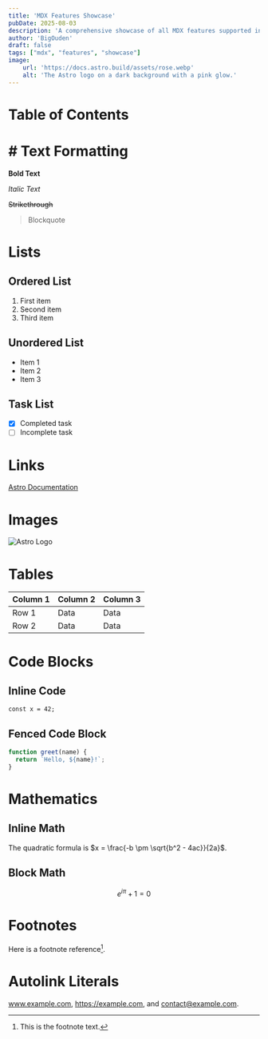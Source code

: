 ```yaml
---
title: 'MDX Features Showcase'
pubDate: 2025-08-03
description: 'A comprehensive showcase of all MDX features supported in this blog.'
author: 'BigOuden'
draft: false
tags: ["mdx", "features", "showcase"]
image:
    url: 'https://docs.astro.build/assets/rose.webp'
    alt: 'The Astro logo on a dark background with a pink glow.'
---
```



# Table of Contents


# # Text Formatting

**Bold Text**

*Italic Text*

~~Strikethrough~~

> Blockquote

# Lists

## Ordered List

1. First item
2. Second item
3. Third item

## Unordered List

- Item 1
- Item 2
- Item 3

## Task List

- [x] Completed task
- [ ] Incomplete task

# Links

[Astro Documentation](https://docs.astro.build)

# Images

![Astro Logo](https://docs.astro.build/assets/rose.webp)

# Tables

| Column 1 | Column 2 | Column 3 |
|----------|----------|----------|
| Row 1    | Data     | Data     |
| Row 2    | Data     | Data     |

# Code Blocks

## Inline Code

`const x = 42;`

## Fenced Code Block

```javascript
function greet(name) {
  return `Hello, ${name}!`;
}
```

# Mathematics

## Inline Math

The quadratic formula is $x = \frac{-b \pm \sqrt{b^2 - 4ac}}{2a}$.

## Block Math

$$
e^{i\pi} + 1 = 0
$$

# Footnotes

Here is a footnote reference[^1].

[^1]: This is the footnote text.

# Autolink Literals

www.example.com, https://example.com, and contact@example.com.

